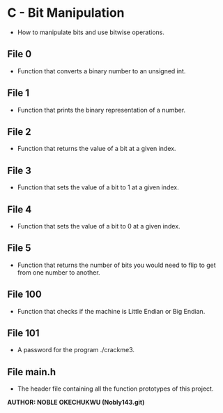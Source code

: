 # C - Bit Manipulation

* How to manipulate bits and use bitwise operations.


## File 0

* Function that converts a binary number to an unsigned int.


## File 1

* Function that prints the binary representation of a number.


## File 2

* Function that returns the value of a bit at a given index.


## File 3

* Function that sets the value of a bit to 1 at a given index.


## File 4

* Function that sets the value of a bit to 0 at a given index.


## File 5 

* Function that returns the number of bits you would need to flip to get from one number to another.


## File 100

* Function that checks if the machine is Little Endian or Big Endian.


## File 101 

* A password for the program ./crackme3.



## File main.h 

* The header file containing all the function prototypes of this project.


**AUTHOR: NOBLE OKECHUKWU (Nobly143.git)**
